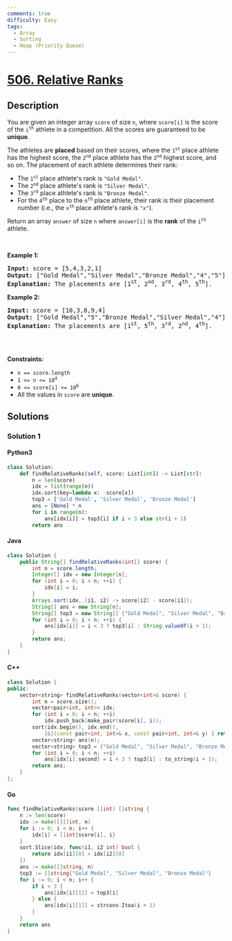 ```yaml
---
comments: true
difficulty: Easy
tags:
  - Array
  - Sorting
  - Heap (Priority Queue)
---
```


<!-- problem:start -->

# [506. Relative Ranks](https://leetcode.com/problems/relative-ranks)

## Description

<!-- description:start -->

<p>You are given an integer array <code>score</code> of size <code>n</code>, where <code>score[i]</code> is the score of the <code>i<sup>th</sup></code> athlete in a competition. All the scores are guaranteed to be <strong>unique</strong>.</p>

<p>The athletes are <strong>placed</strong> based on their scores, where the <code>1<sup>st</sup></code> place athlete has the highest score, the <code>2<sup>nd</sup></code> place athlete has the <code>2<sup>nd</sup></code> highest score, and so on. The placement of each athlete determines their rank:</p>

<ul>
	<li>The <code>1<sup>st</sup></code> place athlete&#39;s rank is <code>&quot;Gold Medal&quot;</code>.</li>
	<li>The <code>2<sup>nd</sup></code> place athlete&#39;s rank is <code>&quot;Silver Medal&quot;</code>.</li>
	<li>The <code>3<sup>rd</sup></code> place athlete&#39;s rank is <code>&quot;Bronze Medal&quot;</code>.</li>
	<li>For the <code>4<sup>th</sup></code> place to the <code>n<sup>th</sup></code> place athlete, their rank is their placement number (i.e., the <code>x<sup>th</sup></code> place athlete&#39;s rank is <code>&quot;x&quot;</code>).</li>
</ul>

<p>Return an array <code>answer</code> of size <code>n</code> where <code>answer[i]</code> is the <strong>rank</strong> of the <code>i<sup>th</sup></code> athlete.</p>

<p>&nbsp;</p>
<p><strong class="example">Example 1:</strong></p>

<pre>
<strong>Input:</strong> score = [5,4,3,2,1]
<strong>Output:</strong> [&quot;Gold Medal&quot;,&quot;Silver Medal&quot;,&quot;Bronze Medal&quot;,&quot;4&quot;,&quot;5&quot;]
<strong>Explanation:</strong> The placements are [1<sup>st</sup>, 2<sup>nd</sup>, 3<sup>rd</sup>, 4<sup>th</sup>, 5<sup>th</sup>].</pre>

<p><strong class="example">Example 2:</strong></p>

<pre>
<strong>Input:</strong> score = [10,3,8,9,4]
<strong>Output:</strong> [&quot;Gold Medal&quot;,&quot;5&quot;,&quot;Bronze Medal&quot;,&quot;Silver Medal&quot;,&quot;4&quot;]
<strong>Explanation:</strong> The placements are [1<sup>st</sup>, 5<sup>th</sup>, 3<sup>rd</sup>, 2<sup>nd</sup>, 4<sup>th</sup>].

</pre>

<p>&nbsp;</p>
<p><strong>Constraints:</strong></p>

<ul>
	<li><code>n == score.length</code></li>
	<li><code>1 &lt;= n &lt;= 10<sup>4</sup></code></li>
	<li><code>0 &lt;= score[i] &lt;= 10<sup>6</sup></code></li>
	<li>All the values in <code>score</code> are <strong>unique</strong>.</li>
</ul>

<!-- description:end -->

## Solutions

<!-- solution:start -->

### Solution 1

<!-- tabs:start -->

#### Python3

```python
class Solution:
    def findRelativeRanks(self, score: List[int]) -> List[str]:
        n = len(score)
        idx = list(range(n))
        idx.sort(key=lambda x: -score[x])
        top3 = ['Gold Medal', 'Silver Medal', 'Bronze Medal']
        ans = [None] * n
        for i in range(n):
            ans[idx[i]] = top3[i] if i < 3 else str(i + 1)
        return ans
```

#### Java

```java
class Solution {
    public String[] findRelativeRanks(int[] score) {
        int n = score.length;
        Integer[] idx = new Integer[n];
        for (int i = 0; i < n; ++i) {
            idx[i] = i;
        }
        Arrays.sort(idx, (i1, i2) -> score[i2] - score[i1]);
        String[] ans = new String[n];
        String[] top3 = new String[] {"Gold Medal", "Silver Medal", "Bronze Medal"};
        for (int i = 0; i < n; ++i) {
            ans[idx[i]] = i < 3 ? top3[i] : String.valueOf(i + 1);
        }
        return ans;
    }
}
```

#### C++

```cpp
class Solution {
public:
    vector<string> findRelativeRanks(vector<int>& score) {
        int n = score.size();
        vector<pair<int, int>> idx;
        for (int i = 0; i < n; ++i)
            idx.push_back(make_pair(score[i], i));
        sort(idx.begin(), idx.end(),
            [&](const pair<int, int>& x, const pair<int, int>& y) { return x.first > y.first; });
        vector<string> ans(n);
        vector<string> top3 = {"Gold Medal", "Silver Medal", "Bronze Medal"};
        for (int i = 0; i < n; ++i)
            ans[idx[i].second] = i < 3 ? top3[i] : to_string(i + 1);
        return ans;
    }
};
```

#### Go

```go
func findRelativeRanks(score []int) []string {
	n := len(score)
	idx := make([][]int, n)
	for i := 0; i < n; i++ {
		idx[i] = []int{score[i], i}
	}
	sort.Slice(idx, func(i1, i2 int) bool {
		return idx[i1][0] > idx[i2][0]
	})
	ans := make([]string, n)
	top3 := []string{"Gold Medal", "Silver Medal", "Bronze Medal"}
	for i := 0; i < n; i++ {
		if i < 3 {
			ans[idx[i][1]] = top3[i]
		} else {
			ans[idx[i][1]] = strconv.Itoa(i + 1)
		}
	}
	return ans
}
```

<!-- tabs:end -->

<!-- solution:end -->

<!-- problem:end -->
